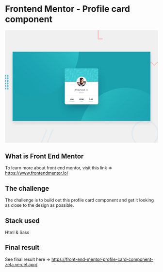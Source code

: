 # Frontend Mentor - Profile card component

![Design preview for the Profile card component coding challenge](./design/desktop-preview.jpg)

## What is Front End Mentor

To learn more about front end mentor, visit this link => https://www.frontendmentor.io/
## The challenge

The challenge is to build out this profile card component and get it looking as close to the design as possible.

##  Stack used

Html & Sass

##  Final result

See final result here => https://front-end-mentor-profile-card-component-zeta.vercel.app/
